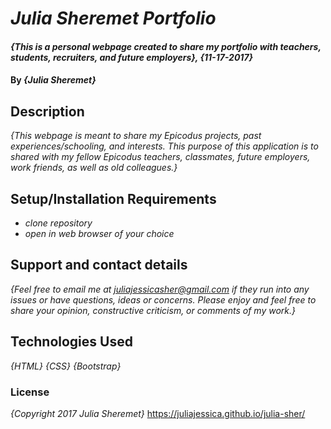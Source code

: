 # _Julia Sheremet Portfolio_

#### _{This is a personal webpage created to share my portfolio with teachers, students, recruiters, and future employers}, {11-17-2017}_

#### By _**{Julia Sheremet}**_

## Description

_{This webpage is meant to share my Epicodus projects, past experiences/schooling, and interests. This purpose of this application is to shared with my fellow Epicodus teachers, classmates, future employers, work friends, as well as old colleagues.}_

## Setup/Installation Requirements

* _clone repository_
* _open in web browser of your choice_

## Support and contact details

_{Feel free to email me at juliajessicasher@gmail.com if they run into any issues or have questions, ideas or concerns. Please enjoy and feel free to share your opinion, constructive criticism, or comments of my work.}_

## Technologies Used

_{HTML}_
_{CSS}_
_{Bootstrap}_

### License

*{Copyright 2017 Julia Sheremet}*
https://juliajessica.github.io/julia-sher/
